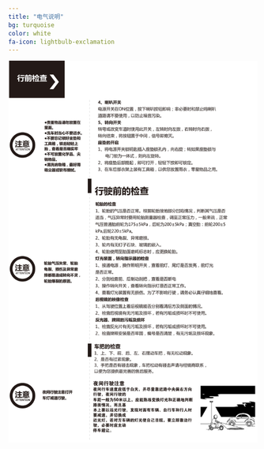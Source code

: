 ```yaml
---
title: "电气说明"
bg: turquoise
color: white
fa-icon: lightbulb-exclamation
---
```


![image tooltip here](/img/um/images/um%20(8).jpg)
